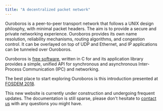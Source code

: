 ```yaml
---
title: "A decentralized packet network"
---
```


Ouroboros is a peer-to-peer transport network that follows a UNIX
design philosphy, with minimal packet headers. The aim is to provide a
secure and private networking experience. Ouroboros provides its own
name resolution, reliability mechanisms, routing algorithms, and
congestion control. It can be overlayed on top of UDP and Ethernet,
and IP applications can be tunneled over Ouroboros.

Ouroboros is [free
software](https://www.fsf.org/about/what-is-free-software), written in
C for and its application library provides a simple, unified API for
synchronous and asynchronous Inter-Process Communication (IPC) and
networking.

The best place to start exploring Ouroboros is this introduction
presented at [FOSDEM
2018](https://www.fosdem.org/2018/schedule/event/ipc/).

This new website is currently under construction and undergoing
frequent updates. The documentation is still sparse, please don't
hesitate to [contact us](/contribute) with any questions you might
have.
